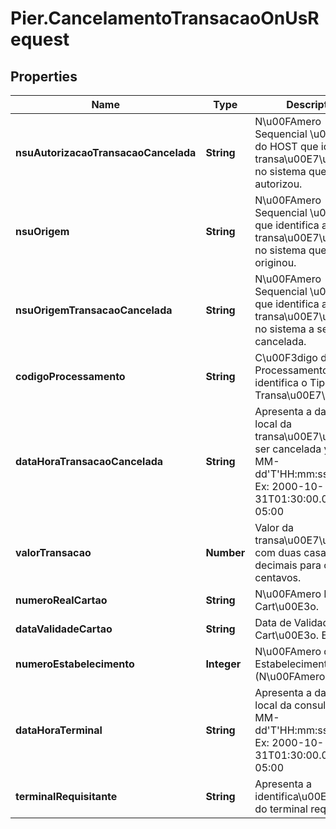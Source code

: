# Pier.CancelamentoTransacaoOnUsRequest

## Properties
Name | Type | Description | Notes
------------ | ------------- | ------------- | -------------
**nsuAutorizacaoTransacaoCancelada** | **String** | N\u00FAmero Sequencial \u00DAnico do HOST que identifica a transa\u00E7\u00E3o no sistema que autorizou. | 
**nsuOrigem** | **String** | N\u00FAmero Sequencial \u00DAnico que identifica a transa\u00E7\u00E3o no sistema que a originou. | 
**nsuOrigemTransacaoCancelada** | **String** | N\u00FAmero Sequencial \u00DAnico que identifica a transa\u00E7\u00E3o no sistema a ser cancelada. | 
**codigoProcessamento** | **String** | C\u00F3digo de Processamento que identifica o Tipo da Transa\u00E7\u00E3o. | 
**dataHoraTransacaoCancelada** | **String** | Apresenta a data e hora local da transa\u00E7\u00E3o a ser cancelada yyyy-MM-dd&#39;T&#39;HH:mm:ss.SSSZ. Ex: 2000-10-31T01:30:00.000-05:00 | 
**valorTransacao** | **Number** | Valor da transa\u00E7\u00E3o com duas casas decimais para os centavos. | 
**numeroRealCartao** | **String** | N\u00FAmero Real do Cart\u00E3o. | 
**dataValidadeCartao** | **String** | Data de Validade do Cart\u00E3o. Ex: AAMM | 
**numeroEstabelecimento** | **Integer** | N\u00FAmero do Estabelecimento (N\u00FAmero+DV). | 
**dataHoraTerminal** | **String** | Apresenta a data e hora local da consulta yyyy-MM-dd&#39;T&#39;HH:mm:ss.SSSZ. Ex: 2000-10-31T01:30:00.000-05:00 | 
**terminalRequisitante** | **String** | Apresenta a identifica\u00E7\u00E3o do terminal requisitante | 


